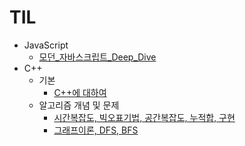# TIL

* JavaScript
  * [모던_자바스크립트_Deep_Dive](JavaScript/01_모던_자바스크립트_Deep_Dive/00_목차.md)
* C++
  * 기본
    * [C++에 대하여](C++/01_기본/01_01_00_C++에대하여.md) 
  * 알고리즘 개념 및 문제
    * [시간복잡도, 빅오표기법, 공간복잡도, 누적합, 구현](C++/02_알고리즘개념및문제/01_시간복잡도_빅오표기법_공간복잡도_누적합_구현/01_00_목차.md)
    * [그래프이론, DFS, BFS](C++/02_알고리즘개념및문제/02_그래프이론_DFS_BFS/02_00_목차.md)
